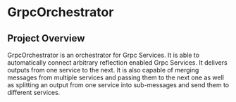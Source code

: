 # GrpcOrchestrator

## Project Overview

GrpcOrchestrator is an orchestrator for Grpc Services. 
It is able to automatically connect arbitrary reflection enabled Grpc Services.
It delivers outputs from one service to the next.
It is also capable of merging messages from multiple services and passing them to the next
one as well as splitting an output from one service into sub-messages and send them to different services.